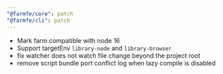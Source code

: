 ```yaml
---
"@farmfe/core": patch
"@farmfe/cli": patch
---
```


- Mark farm compatible with node 16
- Support targetEnv `library-node` and `library-browser`
- fix watcher does not watch file change beyond the project root
- remove script bundle port conflict log when lazy compile is disabled